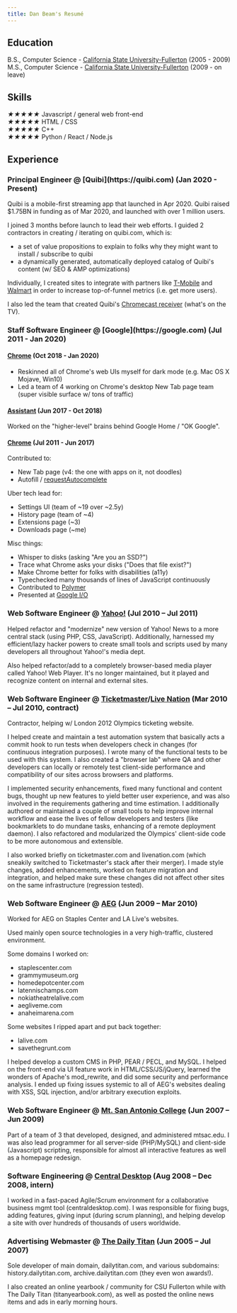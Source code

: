 ```yaml
---
title: Dan Beam's Resumé
---
```


## Education

B.S., Computer Science - [California State University-Fullerton](http://fullerton.edu) (2005 - 2009)<br>
M.S., Computer Science - [California State University-Fullerton](http://fullerton.edu) (2009 - on leave)

## Skills

<div class="rating" data-rate="5">
  <i class="star-1">★</i><i class="star-2">★</i><i class="star-3">★</i><i class="star-4">★</i><i class="star-5">★</i>
  Javascript / general web front-end
</div>

<div class="rating" data-rate="4.5">
  <i class="star-1">★</i><i class="star-2">★</i><i class="star-3">★</i><i class="star-4">★</i><i class="star-5">★</i>
  HTML / CSS
</div>

<div class="rating" data-rate="4">
  <i class="star-1">★</i><i class="star-2">★</i><i class="star-3">★</i><i class="star-4">★</i><i class="star-5">★</i>
  C++
</div>

<div class="rating" data-rate="3.5">
  <i class="star-1">★</i><i class="star-2">★</i><i class="star-3">★</i><i class="star-4">★</i><i class="star-5">★</i>
  Python / React / Node.js
</div>

## Experience

<h3 class="open">
Principal Engineer @ [Quibi](https://quibi.com) (Jan 2020 - Present)
</h3>

<section>

Quibi is a mobile-first streaming app that launched in Apr 2020.  Quibi raised $1.75BN in funding as of Mar 2020, and launched with over 1 million users.

I joined 3 months before launch to lead their web efforts. I guided 2 contractors in creating / iterating on quibi.com, which is:
- a set of value propositions to explain to folks why they might want to install / subscribe to quibi
- a dynamically generated, automatically deployed catalog of Quibi's content (w/ SEO & AMP optimizations)

Individually, I created sites to integrate with partners like [T-Mobile](https://t-mobile.quibi.com) and [Walmart](https://offers.quibi.com/walmart) in order to increase top-of-funnel metrics (i.e. get more users).

I also led the team that created Quibi's [Chromecast receiver](https://developers.google.com/cast/) (what's on the TV).

</section>

<h3 class="open">
Staff Software Engineer @ [Google](https://google.com) (Jul 2011 - Jan 2020)
</h3>

<section>

#### [Chrome](https://google.com/chrome) (Oct 2018 - Jan 2020)

- Reskinned all of Chrome's web UIs myself for dark mode (e.g. Mac OS X Mojave, Win10)
- Led a team of 4 working on Chrome's desktop New Tab page team (super visible surface w/ tons of traffic)

#### [Assistant](https://assistant.google.com/) (Jun 2017 - Oct 2018)

Worked on the "higher-level" brains behind Google Home / "OK Google".

#### [Chrome](https://google.com/chrome) (Jul 2011 - Jun 2017)

Contributed to:
- New Tab page (v4: the one with apps on it, not doodles)
- Autofill / [requestAutocomplete](http://www.html5rocks.com/en/tutorials/forms/requestautocomplete/)

Uber tech lead for:
- Settings UI (team of ~19 over ~2.5y)
- History page (team of ~4)
- Extensions page (~3)
- Downloads page (~me)

Misc things:
- Whisper to disks (asking "Are you an SSD?")
- Trace what Chrome asks your disks ("Does that file exist?")
- Make Chrome better for folks with disabilities (a11y)
- Typechecked many thousands of lines of JavaScript continuously
- Contributed to [Polymer](https://www.polymer-project.org/1.0/)
- Presented at [Google I/O](https://www.youtube.com/watch?v=1M50AXPd0Tg)

</section>

### Web Software Engineer @ [Yahoo!](https://yahoo.com) (Jul 2010 – Jul 2011)

<section>

Helped refactor and "modernize" new version of Yahoo! News to a more central stack (using PHP, CSS, JavaScript). Additionally, harnessed my efficient/lazy hacker powers to create small tools and scripts used by many developers all throughout Yahoo!'s media dept.

Also helped refactor/add to a completely browser-based media player called Yahoo! Web Player. It's no longer maintained, but it played and recognize content on internal and external sites.

</section>

### Web Software Engineer @ [Ticketmaster](https://ticketmaster.com)/[Live Nation](https://livenation.com) (Mar 2010 – Jul 2010, contract)

<section>

Contractor, helping w/ London 2012 Olympics ticketing website.

I helped create and maintain a test automation system that basically acts a commit hook to run tests when developers check in changes (for continuous integration purposes). I wrote many of the functional tests to be used with this system. I also created a "browser lab" where QA and other developers can locally or remotely test client-side performance and compatibility of our sites across browsers and platforms.

I implemented security enhancements, fixed many functional and content bugs, thought up new features to yield better user experience, and was also involved in the requirements gathering and time estimation. I additionally authored or maintained a couple of small tools to help improve internal workflow and ease the lives of fellow developers and testers (like bookmarklets to do mundane tasks, enhancing of a remote deployment daemon). I also refactored and modularized the Olympics' client-side code to be more autonomous and extensible.

I also worked briefly on ticketmaster.com and livenation.com (which sneakily switched to Ticketmaster's stack after their merger). I made style changes, added enhancements, worked on feature migration and integration, and helped make sure these changes did not affect other sites on the same infrastructure (regression tested).

</section>

### Web Software Engineer @ [AEG](https://aegworldwide.com) (Jun 2009 – Mar 2010)

<section>

Worked for AEG on Staples Center and LA Live's websites.

Used mainly open source technologies in a very high-traffic, clustered environment.

Some domains I worked on:
- staplescenter.com
- grammymuseum.org
- homedepotcenter.com
- latennischamps.com
- nokiatheatrelalive.com
- aegliveme.com
- anaheimarena.com

Some websites I ripped apart and put back together:
- lalive.com
- savethegrunt.com

I helped develop a custom CMS in PHP, PEAR / PECL, and MySQL. I helped on the front-end via UI feature work in HTML/CSS/JS/jQuery, learned the wonders of Apache's mod_rewrite, and did some security and performance analysis. I ended up fixing issues systemic to all of AEG's websites dealing with XSS, SQL injection, and/or arbitrary execution exploits.

</section>

### Web Software Engineer @ [Mt. San Antonio College](https://www.mtsac.edu) (Jun 2007 – Jun 2009)

<section>

Part of a team of 3 that developed, designed, and administered mtsac.edu. I was also lead programmer for all server-side (PHP/MySQL) and client-side (Javascript) scripting, responsible for almost all interactive features as well as a homepage redesign.

</section>

### Software Engineering @ [Central Desktop](https://en.wikipedia.org/wiki/Central_Desktop) (Aug 2008 – Dec 2008, intern)

<section>

I worked in a fast-paced Agile/Scrum environment for a collaborative business mgmt tool (centraldesktop.com). I was responsible for fixing bugs, adding features, giving input (during scrum planning), and helping develop a site with over hundreds of thousands of users worldwide.

</section>

### Advertising Webmaster @ [The Daily Titan](https://dailytitan.com) (Jun 2005 – Jul 2007)

<section>

Sole developer of main domain, dailytitan.com, and various subdomains: history.dailytitan.com, archive.dailytitan.com (they even won awards!).

I also created an online yearbook / community for CSU Fullerton while with The Daily Titan (titanyearbook.com), as well as posted the online news items and ads in early morning hours.

</section>
